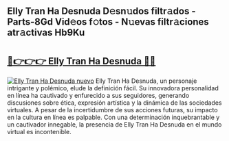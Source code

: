 ## Elly Tran Ha Desnuda D𝚎sn𝚞dos filtr𝚊dos - Parts-8Gd Vid𝚎os f𝚘tos - N𝚞evas filtr𝚊ciones atr𝚊ctivas Hb9Ku

# <h2><a href="http://mba34k.tromn.icu/?c=Elly+Tran+Ha+Desnuda">🔗👉👉👉 Elly Tran Ha Desnuda 🔗🔗</a></h2>

[![Elly Tran Ha Desnuda nuevo](https://i.imgur.com/pEAQMta.gif)](http://mba34k.tromn.icu/?c=Elly+Tran+Ha+Desnuda)
Elly Tran Ha Desnuda, un personaje intrigante y polémico, elude la definición fácil. Su innovadora personalidad en línea ha cautivado y enfurecido a sus seguidores, generando discusiones sobre ética, expresión artística y la dinámica de las sociedades virtuales. A pesar de la incertidumbre de sus acciones futuras, su impacto en la cultura en línea es palpable. Con una determinación inquebrantable y un cautivador innegable, la presencia de Elly Tran Ha Desnuda en el mundo virtual es incontenible.
